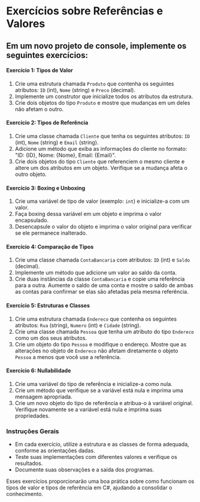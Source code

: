 # Exercícios sobre Referências e Valores


## Em um novo projeto de console, implemente os seguintes exercícios:


#### Exercício 1: Tipos de Valor
1. Crie uma estrutura chamada `Produto` que contenha os seguintes atributos: `ID` (int), `Nome` (string) e `Preco` (decimal).
2. Implemente um construtor que inicialize todos os atributos da estrutura.
3. Crie dois objetos do tipo `Produto` e mostre que mudanças em um deles não afetam o outro.

#### Exercício 2: Tipos de Referência
1. Crie uma classe chamada `Cliente` que tenha os seguintes atributos: `ID` (int), `Nome` (string) e `Email` (string).
2. Adicione um método que exiba as informações do cliente no formato: "ID: {ID}, Nome: {Nome}, Email: {Email}".
3. Crie dois objetos do tipo `Cliente` que referenciem o mesmo cliente e altere um dos atributos em um objeto. Verifique se a mudança afeta o outro objeto.

#### Exercício 3: Boxing e Unboxing
1. Crie uma variável de tipo de valor (exemplo: `int`) e inicialize-a com um valor.
2. Faça boxing dessa variável em um objeto e imprima o valor encapsulado.
3. Desencapsule o valor do objeto e imprima o valor original para verificar se ele permanece inalterado.

#### Exercício 4: Comparação de Tipos
1. Crie uma classe chamada `ContaBancaria` com atributos: `ID` (int) e `Saldo` (decimal).
2. Implemente um método que adicione um valor ao saldo da conta.
3. Crie duas instâncias da classe `ContaBancaria` e copie uma referência para a outra. Aumente o saldo de uma conta e mostre o saldo de ambas as contas para confirmar se elas são afetadas pela mesma referência.

#### Exercício 5: Estruturas e Classes
1. Crie uma estrutura chamada `Endereco` que contenha os seguintes atributos: `Rua` (string), `Numero` (int) e `Cidade` (string).
2. Crie uma classe chamada `Pessoa` que tenha um atributo do tipo `Endereco` como um dos seus atributos.
3. Crie um objeto do tipo `Pessoa` e modifique o endereço. Mostre que as alterações no objeto de `Endereco` não afetam diretamente o objeto `Pessoa` a menos que você use a referência.

#### Exercício 6: Nullabilidade
1. Crie uma variável do tipo de referência e inicialize-a como nula.
2. Crie um método que verifique se a variável está nula e imprima uma mensagem apropriada.
3. Crie um novo objeto do tipo de referência e atribua-o à variável original. Verifique novamente se a variável está nula e imprima suas propriedades.

### Instruções Gerais
- Em cada exercício, utilize a estrutura e as classes de forma adequada, conforme as orientações dadas.
- Teste suas implementações com diferentes valores e verifique os resultados.
- Documente suas observações e a saída dos programas.

Esses exercícios proporcionarão uma boa prática sobre como funcionam os tipos de valor e tipos de referência em C#, ajudando a consolidar o conhecimento.
